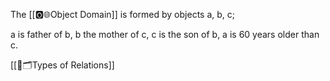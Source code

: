 The [[🅾️🌐Object Domain]] is formed by objects a, b, c;

a is father of b,
b the mother of c,
c is the son of b,
a is 60 years older than c.


[[🔗🗂️Types of Relations]]

